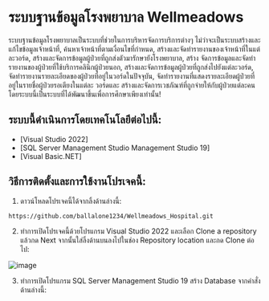 # ระบบฐานข้อมูลโรงพยาบาล Wellmeadows
 ระบบฐานข้อมูลโรงพยาบาลเป็นระบบที่ช่วยในการบริหารจัดการบริการต่างๆ ไม่ว่าจะเป็นระบบสร้างและแก้ไขข้อมูลเจ้าหน้าที่, ค้นหาเจ้าหน้าที่ตามเงื่อนไขที่กำหนด, สร้างและจัดทำรายงานของเจ้าหน้าที่ในแต่ละวอร์ด, สร้างและจัดการข้อมูลผู้ป่วยที่ถูกส่งตัวมารักษายังโรงพยาบาล, สร้าง จัดการข้อมูลและจัดทำรายงานของผู้ป่วยที่ใช้บริการคลินิกผู้ป่วยนอก, สร้างและจัดการข้อมูลผู้ป่วยที่ถูกส่งไปยังแต่ละวอร์ด, จัดทำรายงานรายละเอียดของผู้ป่วยที่อยู่ในวอร์ดในปัจจุบัน, จัดทำรายงานที่แสดงรายละเอียดผู้ป่วยที่อยู่ในรายชื่อผู้ป่วยรอเตียงในแต่ละ
 วอร์ดและ สร้างและจัดการเวชภัณฑ์ที่ถูกจ่ายให้กับผู้ป่วยแต่ละคน โดยระบบนี้เป็นระบบที่ได้พัฒนาขึ้นเพื่อการศึกษาเพียงเท่านั้น!

## ระบบนี้ดำเนินการโดยเทคโนโลยีต่อไปนี้:
- [Visual Studio 2022]
- [SQL Server Management Studio Management Studio 19]
- [Visual Basic.NET]

## วิธีการติดตั้งและการใช้งานโปรเจคนี้:
1. ดาวน์โหลดโปรเจคนี้ได้จากลิ้งด้านล่างนี้:
```sh
https://github.com/ballalone1234/Wellmeadows_Hospital.git
```
2. ทำการเปิดโปรเจคนี้ด้วยโปรแกรม Visual Studio 2022 และเลือก Clone a repository แล้วกด Next จากนั้นใส่ลิ้งด้านบนลงไปในช่อง Repository location และกด Clone ต่อไป:

![image](./image/1.png)

3. ทำการเปิดโปรแกรม SQL Server Management Studio 19 สร้าง Database จากคำสั่งด้านล่างนี้:
